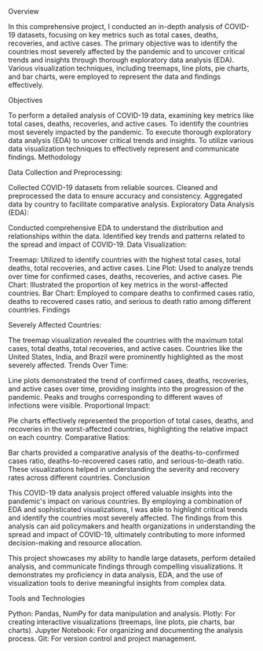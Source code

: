 Overview

In this comprehensive project, I conducted an in-depth analysis of COVID-19 datasets, focusing on key metrics such as total cases, deaths, recoveries, and active cases. The primary objective was to identify the countries most severely affected by the pandemic and to uncover critical trends and insights through thorough exploratory data analysis (EDA). Various visualization techniques, including treemaps, line plots, pie charts, and bar charts, were employed to represent the data and findings effectively.

Objectives

To perform a detailed analysis of COVID-19 data, examining key metrics like total cases, deaths, recoveries, and active cases.
To identify the countries most severely impacted by the pandemic.
To execute thorough exploratory data analysis (EDA) to uncover critical trends and insights.
To utilize various data visualization techniques to effectively represent and communicate findings.
Methodology

Data Collection and Preprocessing:

Collected COVID-19 datasets from reliable sources.
Cleaned and preprocessed the data to ensure accuracy and consistency.
Aggregated data by country to facilitate comparative analysis.
Exploratory Data Analysis (EDA):

Conducted comprehensive EDA to understand the distribution and relationships within the data.
Identified key trends and patterns related to the spread and impact of COVID-19.
Data Visualization:

Treemap: Utilized to identify countries with the highest total cases, total deaths, total recoveries, and active cases.
Line Plot: Used to analyze trends over time for confirmed cases, deaths, recoveries, and active cases.
Pie Chart: Illustrated the proportion of key metrics in the worst-affected countries.
Bar Chart: Employed to compare deaths to confirmed cases ratio, deaths to recovered cases ratio, and serious to death ratio among different countries.
Findings

Severely Affected Countries:

The treemap visualization revealed the countries with the maximum total cases, total deaths, total recoveries, and active cases. Countries like the United States, India, and Brazil were prominently highlighted as the most severely affected.
Trends Over Time:

Line plots demonstrated the trend of confirmed cases, deaths, recoveries, and active cases over time, providing insights into the progression of the pandemic. Peaks and troughs corresponding to different waves of infections were visible.
Proportional Impact:

Pie charts effectively represented the proportion of total cases, deaths, and recoveries in the worst-affected countries, highlighting the relative impact on each country.
Comparative Ratios:

Bar charts provided a comparative analysis of the deaths-to-confirmed cases ratio, deaths-to-recovered cases ratio, and serious-to-death ratio. These visualizations helped in understanding the severity and recovery rates across different countries.
Conclusion

This COVID-19 data analysis project offered valuable insights into the pandemic's impact on various countries. By employing a combination of EDA and sophisticated visualizations, I was able to highlight critical trends and identify the countries most severely affected. The findings from this analysis can aid policymakers and health organizations in understanding the spread and impact of COVID-19, ultimately contributing to more informed decision-making and resource allocation.

This project showcases my ability to handle large datasets, perform detailed analysis, and communicate findings through compelling visualizations. It demonstrates my proficiency in data analysis, EDA, and the use of visualization tools to derive meaningful insights from complex data.

Tools and Technologies

Python: Pandas, NumPy for data manipulation and analysis.
Plotly: For creating interactive visualizations (treemaps, line plots, pie charts, bar charts).
Jupyter Notebook: For organizing and documenting the analysis process.
Git: For version control and project management.
